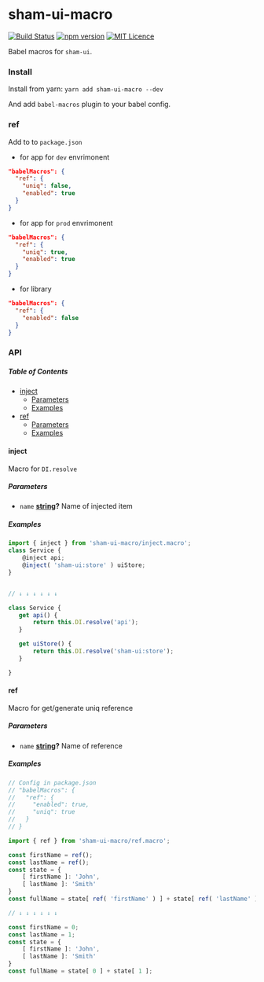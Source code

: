 # sham-ui-macro

[![Build Status](https://travis-ci.com/sham-ui/sham-ui-macro.svg?branch=master)](https://travis-ci.com/sham-ui/sham-ui-macro)
[![npm version](https://badge.fury.io/js/sham-ui-macro.svg)](https://badge.fury.io/js/sham-ui-macro)
[![MIT Licence](https://badges.frapsoft.com/os/mit/mit.svg?v=103)](https://opensource.org/licenses/mit-license.php)

Babel macros for `sham-ui`.

### Install

Install from yarn:
`yarn add sham-ui-macro --dev`

And add `babel-macros` plugin to your babel config. 

### ref

Add to to `package.json` 

-   for app for `dev` envrimonent

```json
"babelMacros": {
  "ref": {
    "uniq": false,
    "enabled": true
  }
}
```

-   for app for `prod` envrimonent

```json
"babelMacros": {
  "ref": {
    "uniq": true,
    "enabled": true
  }
}
```

-   for library

```json
"babelMacros": {
  "ref": {
    "enabled": false
  }
}
```

### API

<!-- Generated by documentation.js. Update this documentation by updating the source code. -->

##### Table of Contents

-   [inject](#inject)
    -   [Parameters](#parameters)
    -   [Examples](#examples)
-   [ref](#ref)
    -   [Parameters](#parameters-1)
    -   [Examples](#examples-1)

#### inject

Macro for `DI.resolve`

##### Parameters

-   `name` **[string](https://developer.mozilla.org/docs/Web/JavaScript/Reference/Global_Objects/String)?** Name of injected item

##### Examples

```javascript
import { inject } from 'sham-ui-macro/inject.macro';
class Service {
    @inject api;
    @inject( 'sham-ui:store' ) uiStore;
}


// ↓ ↓ ↓ ↓ ↓ ↓

class Service {
   get api() {
       return this.DI.resolve('api');
   }

   get uiStore() {
       return this.DI.resolve('sham-ui:store');
   }

}
```

#### ref

Macro for get/generate uniq reference

##### Parameters

-   `name` **[string](https://developer.mozilla.org/docs/Web/JavaScript/Reference/Global_Objects/String)?** Name of reference

##### Examples

```javascript
// Config in package.json
// "babelMacros": {
//   "ref": {
//     "enabled": true,
//     "uniq": true
//   }
// }

import { ref } from 'sham-ui-macro/ref.macro';

const firstName = ref();
const lastName = ref();
const state = {
    [ firstName ]: 'John',
    [ lastName ]: 'Smith'
}
const fullName = state[ ref( 'firstName' ) ] + state[ ref( 'lastName' ) ];

// ↓ ↓ ↓ ↓ ↓ ↓

const firstName = 0;
const lastName = 1;
const state = {
    [ firstName ]: 'John',
    [ lastName ]: 'Smith'
}
const fullName = state[ 0 ] + state[ 1 ];
```
